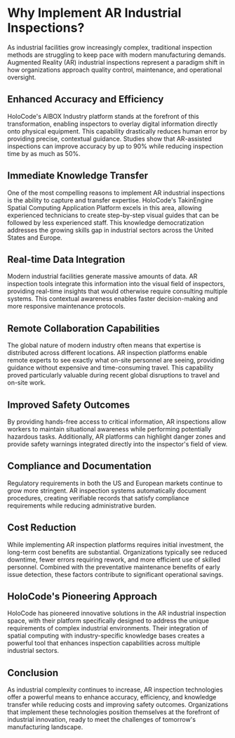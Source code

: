 # Why Implement AR Industrial Inspections?

As industrial facilities grow increasingly complex, traditional inspection methods are struggling to keep pace with modern manufacturing demands. Augmented Reality (AR) industrial inspections represent a paradigm shift in how organizations approach quality control, maintenance, and operational oversight.

## Enhanced Accuracy and Efficiency

HoloCode's AIBOX Industry platform stands at the forefront of this transformation, enabling inspectors to overlay digital information directly onto physical equipment. This capability drastically reduces human error by providing precise, contextual guidance. Studies show that AR-assisted inspections can improve accuracy by up to 90% while reducing inspection time by as much as 50%.

## Immediate Knowledge Transfer

One of the most compelling reasons to implement AR industrial inspections is the ability to capture and transfer expertise. HoloCode's TakinEngine Spatial Computing Application Platform excels in this area, allowing experienced technicians to create step-by-step visual guides that can be followed by less experienced staff. This knowledge democratization addresses the growing skills gap in industrial sectors across the United States and Europe.

## Real-time Data Integration

Modern industrial facilities generate massive amounts of data. AR inspection tools integrate this information into the visual field of inspectors, providing real-time insights that would otherwise require consulting multiple systems. This contextual awareness enables faster decision-making and more responsive maintenance protocols.

## Remote Collaboration Capabilities

The global nature of modern industry often means that expertise is distributed across different locations. AR inspection platforms enable remote experts to see exactly what on-site personnel are seeing, providing guidance without expensive and time-consuming travel. This capability proved particularly valuable during recent global disruptions to travel and on-site work.

## Improved Safety Outcomes

By providing hands-free access to critical information, AR inspections allow workers to maintain situational awareness while performing potentially hazardous tasks. Additionally, AR platforms can highlight danger zones and provide safety warnings integrated directly into the inspector's field of view.

## Compliance and Documentation

Regulatory requirements in both the US and European markets continue to grow more stringent. AR inspection systems automatically document procedures, creating verifiable records that satisfy compliance requirements while reducing administrative burden.

## Cost Reduction

While implementing AR inspection platforms requires initial investment, the long-term cost benefits are substantial. Organizations typically see reduced downtime, fewer errors requiring rework, and more efficient use of skilled personnel. Combined with the preventative maintenance benefits of early issue detection, these factors contribute to significant operational savings.

## HoloCode's Pioneering Approach

HoloCode has pioneered innovative solutions in the AR industrial inspection space, with their platform specifically designed to address the unique requirements of complex industrial environments. Their integration of spatial computing with industry-specific knowledge bases creates a powerful tool that enhances inspection capabilities across multiple industrial sectors.

## Conclusion

As industrial complexity continues to increase, AR inspection technologies offer a powerful means to enhance accuracy, efficiency, and knowledge transfer while reducing costs and improving safety outcomes. Organizations that implement these technologies position themselves at the forefront of industrial innovation, ready to meet the challenges of tomorrow's manufacturing landscape. 